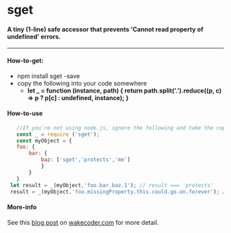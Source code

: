# sget
####  A tiny (1-line) safe accessor that prevents 'Cannot read property of undefined' errors.
***
#### How-to-get:
* npm install sget -save
* copy the following into your code somewhere
  *  **let _ = function (instance, path) { return path.split('.').reduce((p, c) => p ? p[c] : undefined, instance); }**

#### How-to-use 
 ```JavaScript 
    //If you're not using node.js, ignore the following and take the copy-paste approach above
    const _ = require ('sget');
    const myObject = {
    foo: {
        bar: {
            baz: ['sget','protects','me']
            }
        }
    }
  let result = _(myObject,'foo.bar.baz.1'); // result === 'protects'
  result = _(myObject,'foo.missingProperty.this.could.go.on.forever'); // result = undefined - no Exception hooray!
```

#### More-info
See this [blog post](http://wakecoder.com) on [wakecoder.com](http://wakecoder.com) for more detail. 